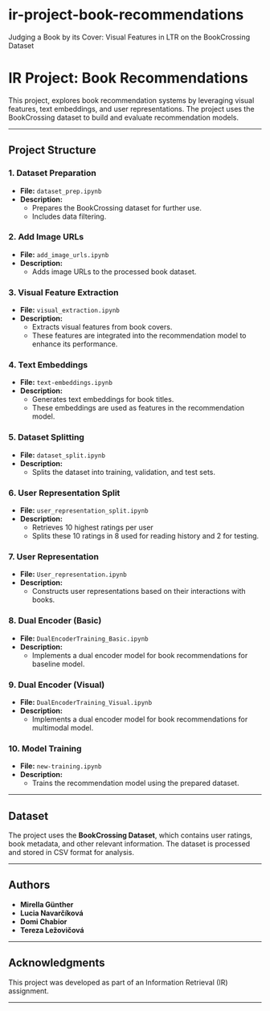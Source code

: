 # ir-project-book-recommendations
Judging a Book by its Cover: Visual Features in LTR on the BookCrossing Dataset
# IR Project: Book Recommendations

This project, explores book recommendation systems by leveraging visual features, text embeddings, and user representations. The project uses the BookCrossing dataset to build and evaluate recommendation models.

---

## Project Structure

### 1. **Dataset Preparation**
- **File:** `dataset_prep.ipynb`
- **Description:** 
  - Prepares the BookCrossing dataset for further use.
  - Includes data filtering.
### 2. **Add Image URLs**
- **File:** `add_image_urls.ipynb`
- **Description:** 
  - Adds image URLs to the processed book dataset.

### 3. **Visual Feature Extraction**
- **File:** `visual_extraction.ipynb`
- **Description:** 
  - Extracts visual features from book covers.
  - These features are integrated into the recommendation model to enhance its performance.

### 4. **Text Embeddings**
- **File:** `text-embeddings.ipynb`
- **Description:** 
  - Generates text embeddings for book titles.
  - These embeddings are used as features in the recommendation model.

### 5. **Dataset Splitting**
- **File:** `dataset_split.ipynb`
- **Description:** 
  - Splits the dataset into training, validation, and test sets.

### 6. **User Representation Split**
- **File:** `user_representation_split.ipynb`
- **Description:** 
  - Retrieves 10 highest ratings per user
  - Splits these 10 ratings in 8 used for reading history and 2 for testing. 

### 7. **User Representation**
- **File:** `User_representation.ipynb`
- **Description:** 
  - Constructs user representations based on their interactions with books.

### 8. **Dual Encoder (Basic)**
- **File:** `DualEncoderTraining_Basic.ipynb`
- **Description:** 
  - Implements a dual encoder model for book recommendations for baseline model.

### 9. **Dual Encoder (Visual)**
- **File:** `DualEncoderTraining_Visual.ipynb`
- **Description:** 
  - Implements a dual encoder model for book recommendations for multimodal model.

### 10. **Model Training**
- **File:** `new-training.ipynb`
- **Description:** 
  - Trains the recommendation model using the prepared dataset.

---

## Dataset

The project uses the **BookCrossing Dataset**, which contains user ratings, book metadata, and other relevant information. The dataset is processed and stored in CSV format for analysis.

---

## Authors

- **Mirella Günther**
- **Lucia Navarčíková**
- **Domi Chabior**
- **Tereza Ležovičová**

---

## Acknowledgments

This project was developed as part of an Information Retrieval (IR) assignment.

---